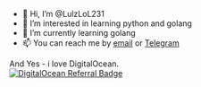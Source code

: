 - 👋 Hi, I’m @LulzLoL231
- 👀 I’m interested in learning python and golang
- 🌱 I’m currently learning golang
- 📫 You can reach me by [email](mailto:max@mosin.dev) or [Telegram](https://t.me/LulzLoL231)

And Yes - i love DigitalOcean.  
[![DigitalOcean Referral Badge](https://web-platforms.sfo2.cdn.digitaloceanspaces.com/WWW/Badge%201.svg)](https://www.digitalocean.com/?refcode=2223290eee36&utm_campaign=Referral_Invite&utm_medium=Referral_Program&utm_source=badge)
